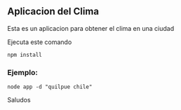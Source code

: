 ## Aplicacion del Clima

Esta es un aplicacion para obtener el clima en una ciudad

Ejecuta este comando

```
npm install
```

### Ejemplo:
```
node app -d "quilpue chile"
```

Saludos